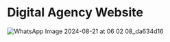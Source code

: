 # Digital Agency Website

![WhatsApp Image 2024-08-21 at 06 02 08_da634d16](https://github.com/user-attachments/assets/f1c5e077-542d-470e-a43f-8fd310e71cbf)
